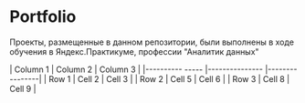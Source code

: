 ﻿# Portfolio
Проекты, размещенные в данном репозитории, были выполнены в ходе обучения в Яндекс.Практикуме, профессии "Аналитик данных"

| Column 1 		| Column 2 		| Column 3 		|
|----------	----- |---------------	|----------------|
| Row 1    		| Cell 2   		| Cell 3   		|
| Row 2    		| Cell 5   		| Cell 6   		|
| Row 3    		| Cell 8   		| Cell 9   		|
